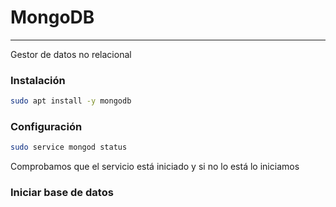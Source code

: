 <h1>MongoDB</h1>

-----

<p>Gestor de datos no relacional </p>

<h3>Instalación</h3>

```bash
sudo apt install -y mongodb
```



<h3>Configuración</h3>

```bash
sudo service mongod status
```

<p>Comprobamos que el servicio está iniciado y si no lo está lo iniciamos </p>



<h3>Iniciar base de datos</h3>

